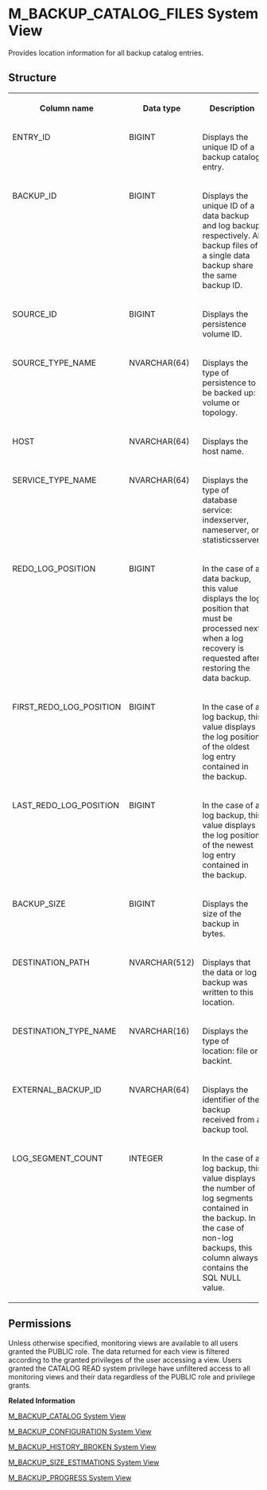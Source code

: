 <!-- loio20a8100e75191014870ecf908b5d2abf -->

# M\_BACKUP\_CATALOG\_FILES System View

Provides location information for all backup catalog entries.



<a name="loio20a8100e75191014870ecf908b5d2abf___m__b_a_c_k_u_p__c_a_t_a_l_o_g__f_i_l_e_s_1struct_M_BACKUP_CATALOG_FILES"/>

## Structure


<table>
<tr>
<th valign="top">

Column name

</th>
<th valign="top">

Data type

</th>
<th valign="top">

Description

</th>
</tr>
<tr>
<td valign="top">

ENTRY\_ID

</td>
<td valign="top">

BIGINT

</td>
<td valign="top">

Displays the unique ID of a backup catalog entry.

</td>
</tr>
<tr>
<td valign="top">

BACKUP\_ID

</td>
<td valign="top">

BIGINT

</td>
<td valign="top">

Displays the unique ID of a data backup and log backup respectively. All backup files of a single data backup share the same backup ID.

</td>
</tr>
<tr>
<td valign="top">

SOURCE\_ID

</td>
<td valign="top">

BIGINT

</td>
<td valign="top">

Displays the persistence volume ID.

</td>
</tr>
<tr>
<td valign="top">

SOURCE\_TYPE\_NAME

</td>
<td valign="top">

NVARCHAR\(64\)

</td>
<td valign="top">

Displays the type of persistence to be backed up: volume or topology.

</td>
</tr>
<tr>
<td valign="top">

HOST

</td>
<td valign="top">

NVARCHAR\(64\)

</td>
<td valign="top">

Displays the host name.

</td>
</tr>
<tr>
<td valign="top">

SERVICE\_TYPE\_NAME

</td>
<td valign="top">

NVARCHAR\(64\)

</td>
<td valign="top">

Displays the type of database service: indexserver, nameserver, or statisticsserver.

</td>
</tr>
<tr>
<td valign="top">

REDO\_LOG\_POSITION

</td>
<td valign="top">

BIGINT

</td>
<td valign="top">

In the case of a data backup, this value displays the log position that must be processed next when a log recovery is requested after restoring the data backup.

</td>
</tr>
<tr>
<td valign="top">

FIRST\_REDO\_LOG\_POSITION

</td>
<td valign="top">

BIGINT

</td>
<td valign="top">

In the case of a log backup, this value displays the log position of the oldest log entry contained in the backup.

</td>
</tr>
<tr>
<td valign="top">

LAST\_REDO\_LOG\_POSITION

</td>
<td valign="top">

BIGINT

</td>
<td valign="top">

In the case of a log backup, this value displays the log position of the newest log entry contained in the backup.

</td>
</tr>
<tr>
<td valign="top">

BACKUP\_SIZE

</td>
<td valign="top">

BIGINT

</td>
<td valign="top">

Displays the size of the backup in bytes.

</td>
</tr>
<tr>
<td valign="top">

DESTINATION\_PATH

</td>
<td valign="top">

NVARCHAR\(512\)

</td>
<td valign="top">

Displays that the data or log backup was written to this location.

</td>
</tr>
<tr>
<td valign="top">

DESTINATION\_TYPE\_NAME

</td>
<td valign="top">

NVARCHAR\(16\)

</td>
<td valign="top">

Displays the type of location: file or backint.

</td>
</tr>
<tr>
<td valign="top">

EXTERNAL\_BACKUP\_ID

</td>
<td valign="top">

NVARCHAR\(64\)

</td>
<td valign="top">

Displays the identifier of the backup received from a backup tool.

</td>
</tr>
<tr>
<td valign="top">

LOG\_SEGMENT\_COUNT

</td>
<td valign="top">

INTEGER

</td>
<td valign="top">

In the case of a log backup, this value displays the number of log segments contained in the backup. In the case of non-log backups, this column always contains the SQL NULL value.

</td>
</tr>
</table>



<a name="loio20a8100e75191014870ecf908b5d2abf__section_egs_hl2_qbc"/>

## Permissions

Unless otherwise specified, monitoring views are available to all users granted the PUBLIC role. The data returned for each view is filtered according to the granted privileges of the user accessing a view. Users granted the CATALOG READ system privilege have unfiltered access to all monitoring views and their data regardless of the PUBLIC role and privilege grants.

**Related Information**  


[M\_BACKUP\_CATALOG System View](m-backup-catalog-system-view-20a8437.md "Provides common data for all backup catalog entries.")

[M\_BACKUP\_CONFIGURATION System View](m-backup-configuration-system-view-20a8891.md "Provides backup configuration statistics.")

[M\_BACKUP\_HISTORY\_BROKEN System View](m-backup-history-broken-system-view-2726f4d.md "Provides information about broken backup history entries.")

[M\_BACKUP\_SIZE\_ESTIMATIONS System View](m-backup-size-estimations-system-view-fc77a09.md "Provides the estimated size of the next data backup.")

[M\_BACKUP\_PROGRESS System View](m-backup-progress-system-view-783108b.md "Provides the progress of the most recent backup.")

